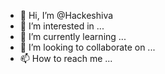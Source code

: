 - 👋 Hi, I’m @Hackeshiva
- 👀 I’m interested in ...
- 🌱 I’m currently learning ...
- 💞️ I’m looking to collaborate on ...
- 📫 How to reach me ...

<!---
Hackeshiva/Hackeshiva is a ✨ special ✨ repository because its `README.md` (this file) appears on your GitHub profile.
You can click the Preview link to take a look at your changes.
--->
